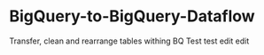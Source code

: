 # BigQuery-to-BigQuery-Dataflow
Transfer, clean and rearrange tables withing BQ
Test test edit edit

